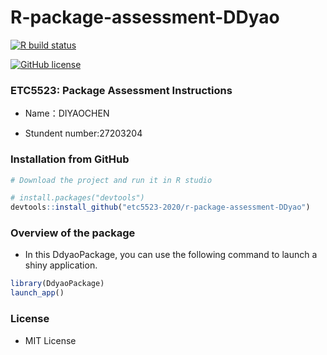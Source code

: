 # R-package-assessment-DDyao

<!-- badges: start -->

[![R build
status](https://github.com/etc5523-2020/r-package-assessment-DDyao/workflows/R-CMD-check/badge.svg)](https://github.com/etc5523-2020/r-package-assessment-DDyao/actions)

[![GitHub license](https://img.shields.io/github/license/Naereen/StrapDown.js.svg)](https://github.com/Naereen/StrapDown.js/blob/master/LICENSE)

<!-- badges: end -->


### ETC5523: Package Assessment Instructions

- Name：DIYAOCHEN

- Stundent number:27203204


### Installation from GitHub
``` r
# Download the project and run it in R studio

# install.packages("devtools")
devtools::install_github("etc5523-2020/r-package-assessment-DDyao")
```

### Overview of the package

- In this DdyaoPackage, you can use the following command to launch a shiny application. 

``` r
library(DdyaoPackage)
launch_app()
```

### License
- MIT License
